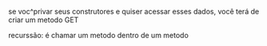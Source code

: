 se voc^privar seus construtores e quiser acessar esses dados, você terá de criar um metodo GET


recurssão: é chamar um metodo dentro de um metodo